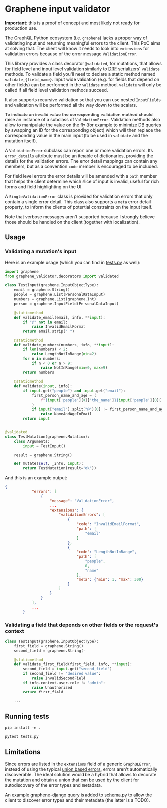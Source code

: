 # Graphene input validator

**Important**: this is a proof of concept and most likely not ready for production use.

The GraphQL Python ecosystem (i.e. `graphene`) lacks a proper way of validating input and returning meaningful errors to the client. This PoC aims at solving that. The client will know it needs to look into `extensions` for validation errors because of the error message `ValidationError`.

This library provides a class decorator `@validated`, for mutations, that allows for field level and input level validation similarly to [DRF](https://www.django-rest-framework.org/) serializers' `validate` methods. To validate a field you'll need to declare a static method named `validate_{field_name}`. Input wide validation (e.g. for fields that depend on other fields) can be performed in the `validate` method. `validate` will only be called if all field level validation methods succeed.

It also supports recursive validation so that you can use nested `InputField`s and validation will be performed all the way down to the scalars.

To indicate an invalid value the corresponding validation method should raise an instance of a subclass of `ValidationError`. Validation methods also allow to manipulate the value on the fly (for example to minimize DB queries by swapping an ID for the corresponding object) which will then replace the corresponding value in the main input (to be used in `validate` and the mutation itself).

A `ValidationError` subclass can report one or more validation errors. Its `error_details` attribute must be an iterable of dictionaries, providing the details for the validation errors. The error detail mappings can contain any members, but as a convention `code` member is encouraged to be included.

For field level errors the error details will be amended with a `path` member that helps the client determine which slice of input is invalid, useful for rich forms and field highlighting on the UI.

A `SingleValidationError` class is provided for validation errors that only contain a single error detail. This class also supports a `meta` error detail property, to inform the clients of potential constraints on the input itself.

Note that verbose messages aren't supported because I strongly believe those should be handled on the client (together with localization).

## Usage

### Validating a mutation's input

Here is an example usage (which you can find in [tests.py](tests.py) as well):

```python
import graphene
from graphene_validator.decorators import validated

class TestInput(graphene.InputObjectType):
    email = graphene.String()
    people = graphene.List(PersonalDataInput)
    numbers = graphene.List(graphene.Int)
    person = graphene.InputField(PersonalDataInput)

    @staticmethod
    def validate_email(email, info, **input):
        if "@" not in email:
            raise InvalidEmailFormat
        return email.strip(" ")

    @staticmethod
    def validate_numbers(numbers, info, **input):
        if len(numbers) < 2:
            raise LengthNotInRange(min=2)
        for n in numbers:
            if n < 0 or n > 9:
                raise NotInRange(min=0, max=9)
        return numbers

    @staticmethod
    def validate(input, info):
        if input.get("people") and input.get("email"):
            first_person_name_and_age = (
                f"{input['people'][0]['the_name']}{input['people'][0]['the_age']}"
            )
            if input["email"].split("@")[0] != first_person_name_and_age:
                raise NameAndAgeInEmail
        return input


@validated
class TestMutation(graphene.Mutation):
    class Arguments:
        input = TestInput()

    result = graphene.String()

    def mutate(self, _info, input):
        return TestMutation(result="ok"))
```

And this is an example output:

```json
{
            "errors": [
                {
                    "message": "ValidationError",
                    ...
                    "extensions": {
                        "validationErrors": [
                            {
                                "code": "InvalidEmailFormat",
                                "path": [
                                    "email"
                                ]
                            },
                            {
                                "code": "LengthNotInRange",
                                "path": [
                                    "people",
                                    0,
                                    "name"
                                ],
                                "meta": {"min": 1, "max": 300}
                            }
                        ]
                    }
                }
            ],
            ...
        }
```

### Validating a field that depends on other fields or the request's context

```python
class TestInput(graphene.InputObjectType):
    first_field = graphene.String()
    second_field = graphene.String()

    @staticmethod
    def validate_first_field(first_field, info, **input):
        second_field = input.get("second_field")
        if second_field != "desired value":
            raise InvalidSecondField
        if info.context.user.role != "admin":
            raise Unauthorized
        return first_field

    ...
```

## Running tests

`pip install -e .`

`pytest tests.py`

## Limitations

Since errors are listed in the `extensions` field of a generic `GraphQLError`, instead of using the typical [union based errors](https://blog.logrocket.com/handling-graphql-errors-like-a-champ-with-unions-and-interfaces/), errors aren't automatically discoverable. The ideal solution would be a hybrid that allows to decorate the mutation and obtain a union that can be used by the client for autodiscovery of the error types and metadata.

An example graphene-django query is added to [schema.py](graphene_validator/schema.py) to allow the client to discover error types and their metadata (the latter is a TODO).
